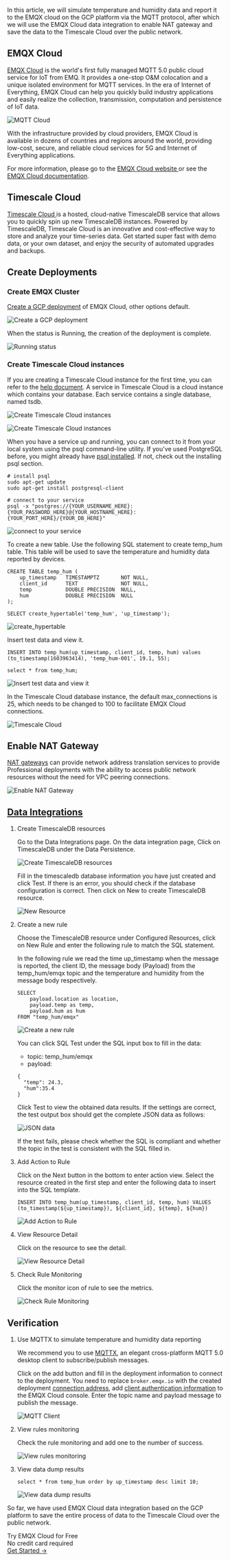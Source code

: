 In this article, we will simulate temperature and humidity data and report it to the EMQX cloud on the GCP platform via the MQTT protocol, after which we will use the EMQX Cloud data integration to enable NAT gateway and save the data to the Timescale Cloud over the public network. 

## EMQX Cloud

[EMQX Cloud](https://www.emqx.com/en/cloud) is the world's first fully managed MQTT 5.0 public cloud service for IoT from EMQ. It provides a one-stop O&M colocation and a unique isolated environment for MQTT services. In the era of Internet of Everything, EMQX Cloud can help you quickly build industry applications and easily realize the collection, transmission, computation and persistence of IoT data.

![MQTT Cloud](https://assets.emqx.com/images/6996e8a78944b572621ceabca1830534.png)

With the infrastructure provided by cloud providers, EMQX Cloud is available in dozens of countries and regions around the world, providing low-cost, secure, and reliable cloud services for 5G and Internet of Everything applications.

For more information, please go to the [EMQX Cloud website ](https://www.emqx.com/en)or see the [EMQX Cloud documentation](https://docs.emqx.com/en/cloud/latest/).

## Timescale Cloud

[Timescale Cloud ](https://www.timescale.com/cloud/)is a hosted, cloud-native TimescaleDB service that allows you to quickly spin up new TimescaleDB instances. Powered by TimescaleDB, Timescale Cloud is an innovative and cost-effective way to store and analyze your time-series data. Get started super fast with demo data, or your own dataset, and enjoy the security of automated upgrades and backups.

## Create Deployments

### Create EMQX Cluster

[Create a GCP deployment](https://docs.emqx.com/en/cloud/latest/create/overview.html) of EMQX Cloud, other options default.

![Create a GCP deployment](https://assets.emqx.com/images/3cb826c937ec34673ce17e1e17ec6852.png)

When the status is Running, the creation of the deployment is complete.

![Running status](https://assets.emqx.com/images/d91d81879de8b4f545e67a96ff381300.png)

### Create Timescale Cloud instances

If you are creating a Timescale Cloud instance for the first time, you can refer to the [help document](https://docs.timescale.com/getting-started/latest/). A service in Timescale Cloud is a cloud instance which contains your database. Each service contains a single database, named tsdb.

![Create Timescale Cloud instances](https://assets.emqx.com/images/42a9513aef3668482cca9bd84a20896a.png)
 
![Create Timescale Cloud instances](https://assets.emqx.com/images/f330ba69cdee0da95221c1f90ce4847a.png)
 
When you have a service up and running, you can connect to it from your local system using the psql command-line utility. If you've used PostgreSQL before, you might already have [psql installed](https://docs.timescale.com/use-timescale/latest/connecting/psql/). If not, check out the installing psql section.

```
# install psql
sudo apt-get update
sudo apt-get install postgresql-client

# connect to your service
psql -x "postgres://{YOUR_USERNAME_HERE}:{YOUR_PASSWORD_HERE}@{YOUR_HOSTNAME_HERE}:{YOUR_PORT_HERE}/{YOUR_DB_HERE}"
```

![connect to your service](https://assets.emqx.com/images/9dc808cb11227bc5611e5149f2cc36ad.png)
 
To create a new table. Use the following SQL statement to create temp_hum table. This table will be used to save the temperature and humidity data reported by devices.

```
CREATE TABLE temp_hum (
    up_timestamp   TIMESTAMPTZ       NOT NULL,
    client_id      TEXT              NOT NULL,
    temp           DOUBLE PRECISION  NULL,
    hum            DOUBLE PRECISION  NULL
);

SELECT create_hypertable('temp_hum', 'up_timestamp');
```

![create_hypertable](https://assets.emqx.com/images/8710f9e8c14d63f91e8688f23435df0a.png)
 
Insert test data and view it.

```
INSERT INTO temp_hum(up_timestamp, client_id, temp, hum) values (to_timestamp(1603963414), 'temp_hum-001', 19.1, 55);

select * from temp_hum;
```

![Insert test data and view it](https://assets.emqx.com/images/00a20f51365bcd86b77cb6f23617d1b4.png)

In the Timescale Cloud database instance, the default max_connections is 25, which needs to be changed to 100 to facilitate EMQX Cloud connections.

![Timescale Cloud](https://assets.emqx.com/images/9ca27b01a384414267798773f9533330.png)

 
## Enable NAT Gateway

[NAT gateways](https://docs.emqx.com/en/cloud/latest/vas/nat-gateway.html#service-activation) can provide network address translation services to provide Professional deployments with the ability to access public network resources without the need for VPC peering connections.

![Enable NAT Gateway](https://assets.emqx.com/images/25029211050bd502629f47d0f49de884.png)
  

## [**Data Integrations**](https://docs.emqx.com/en/cloud/latest/rule_engine/rule_engine_confluent.html)

1. Create TimescaleDB resources

   Go to the Data Integrations page. On the data integration page, Click on TimescaleDB under the Data Persistence.

   ![Create TimescaleDB resources](https://assets.emqx.com/images/d60c337968d147fbbebb499fee287184.png)

   Fill in the timescaledb database information you have just created and click Test. If there is an error, you should check if the database configuration is correct. Then click on New to create TimescaleDB resource.

   ![New Resource](https://assets.emqx.com/images/7a226be1c960945634826ce7df2419d7.png)
 
2. Create a new rule

   Choose the TimescaleDB resource under Configured Resources, click on New Rule and enter the following rule to match the SQL statement.

   In the following rule we read the time up_timestamp when the message is reported, the client ID, the message body (Payload) from the temp_hum/emqx topic and the temperature and humidity from the message body respectively.

   ```
   SELECT
       payload.location as location, 
       payload.temp as temp, 
       payload.hum as hum
   FROM "temp_hum/emqx"
   ```

   ![Create a new rule](https://assets.emqx.com/images/ab5e25eb2ba117d0bd92174c01934529.png)
 
   You can click SQL Test under the SQL input box to fill in the data:

   - topic: temp_hum/emqx
   - payload:

   ```
   {
     "temp": 24.3,
     "hum":35.4
   }
   ```

   Click Test to view the obtained data results. If the settings are correct, the test output box should get the complete JSON data as follows:

   ![JSON data](https://assets.emqx.com/images/f3e81faab07e6195691cecbfd06de2b8.png)

   If the test fails, please check whether the SQL is compliant and whether the topic in the test is consistent with the SQL filled in.

3. Add Action to Rule

   Click on the Next button in the bottom to enter action view. Select the resource created in the first step and enter the following data to insert into the SQL template.

   ```
   INSERT INTO temp_hum(up_timestamp, client_id, temp, hum) VALUES (to_timestamp(${up_timestamp}), ${client_id}, ${temp}, ${hum})
   ```

   ![Add Action to Rule](https://assets.emqx.com/images/8b79696d11651ee88e5ad92b596a1459.png)

4. View Resource Detail

   Click on the resource to see the detail.

   ![View Resource Detail](https://assets.emqx.com/images/79a93c34ad706af57cb19888c1a745d6.png)

5. Check Rule Monitoring

   Click the monitor icon of rule to see the metrics.

   ![Check Rule Monitoring](https://assets.emqx.com/images/67a8747ea1fca662add1f76f8ffd9b34.png)

## **Verification**

1. Use MQTTX to simulate temperature and humidity data reporting

   We recommend you to use [MQTTX](https://mqttx.app/), an elegant cross-platform MQTT 5.0 desktop client to subscribe/publish messages.

   Click on the add button and fill in the deployment information to connect to the deployment. You need to replace `broker.emqx.io` with the created deployment [connection address](https://docs.emqx.com/en/cloud/latest/create/overview.html#view-deployment-information), add [client authentication information](https://docs.emqx.com/en/cloud/latest/deployments/auth_overview.html#authentication) to the EMQX Cloud console. Enter the topic name and payload message to publish the message.

   ![MQTT Client](https://assets.emqx.com/images/220a77e00ad55b085c2880ca76ad51a6.png) 

2. View rules monitoring

   Check the rule monitoring and add one to the number of success.

   ![View rules monitoring](https://assets.emqx.com/images/13aa73265e1b6b624a6369ae4c4c4636.png)

3. View data dump results

   ```
   select * from temp_hum order by up_timestamp desc limit 10;
   ```

   ![View data dump results](https://assets.emqx.com/images/68c7a91866190bcb0bb4f1fdaf500b64.png)

So far, we have used EMQX Cloud data integration based on the GCP platform to save the entire process of data to the Timescale Cloud over the public network. 


<section class="promotion">
    <div>
        Try EMQX Cloud for Free
        <div class="is-size-14 is-text-normal has-text-weight-normal">No credit card required</div>
    </div>
    <a href="https://accounts.emqx.com/signup?continue=https://cloud-intl.emqx.com/console/deployments/0?oper=new" class="button is-gradient px-5">Get Started →</a>
</section>

